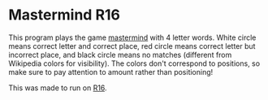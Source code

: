 # Mastermind R16
This program plays the game [mastermind](https://en.wikipedia.org/wiki/Mastermind_(board_game)) with 4 letter words. White circle means correct letter and correct place, red circle means correct letter but incorrect place, and black circle means no matches (different from Wikipedia colors for visibility). The colors don't correspond to positions, so make sure to pay attention to amount rather than positioning!

This was made to run on [R16](https://docs.racket-lang.org/r16/index.html).
